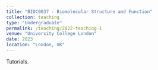 ```yaml
---
title: "BIOC0037 - Biomolecular Structure and Function"
collection: teaching
type: "Undergraduate"
permalink: /teaching/2022-teaching-1
venue: "University College London"
date: 2023
location: "London, UK"
---
```


Tutorials.


